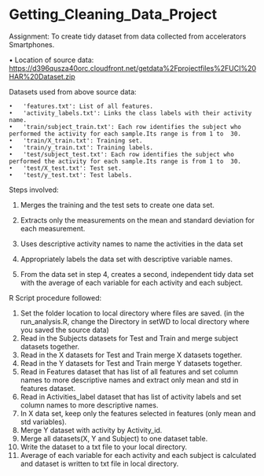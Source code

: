 # Getting_Cleaning_Data_Project
Assignment: To create tidy dataset from data collected from accelerators Smartphones.

•	Location of source data: https://d396qusza40orc.cloudfront.net/getdata%2Fprojectfiles%2FUCI%20HAR%20Dataset.zip

   Datasets used from above source data:

    •	'features.txt': List of all features.
    •	'activity_labels.txt': Links the class labels with their activity name.
    •	'train/subject_train.txt': Each row identifies the subject who performed the activity for each sample.Its range is from 1 to  30.
    •	'train/X_train.txt': Training set.
    •	'train/y_train.txt': Training labels.
    •	'test/subject_test.txt': Each row identifies the subject who performed the activity for each sample.Its range is from 1 to  30.
    •	'test/X_test.txt': Test set.
    •	'test/y_test.txt': Test labels.
   

Steps involved:

   1.	Merges the training and the test sets to create one data set.
   
   2.	Extracts only the measurements on the mean and standard deviation for each measurement. 
   
   3.	Uses descriptive activity names to name the activities in the data set
   
   4.	Appropriately labels the data set with descriptive variable names. 
  
   5.	From the data set in step 4, creates a second, independent tidy data set with the average of each variable for each activity and      each subject.
   

R Script procedure followed:

   1.	Set the folder location to local directory where files are saved.
   (in the run_analysis.R, change the Directory in setWD to local directory where you saved the source data)
   2.	Read in the Subjects datasets for Test and Train and merge subject datasets together.
   3.	Read in the X datasets for Test and Train merge X datasets together.
   4.	Read in the Y datasets for Test and Train merge Y datasets together.
   5.	Read in Features dataset that has list of all features and set column names to more descriptive names and extract only mean            and std in features dataset.
   6.	Read in Activities_label dataset that has list of activity labels and set column names to more descriptive names.
   7.	In X data set, keep only the features selected in features (only mean and std variables).
   8.	Merge Y dataset with activity by Activity_id.
   9.	Merge all datasets(X, Y and Subject) to one dataset table.
   10.	Write the dataset to a txt file to your local directory.
   11.	Average of each variable for each activity and each subject is calculated and dataset is written to txt file in local                  directory.
